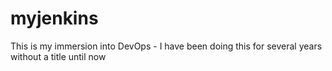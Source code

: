 # myjenkins
This is my immersion into DevOps - I have been doing this for several years without a title until now
